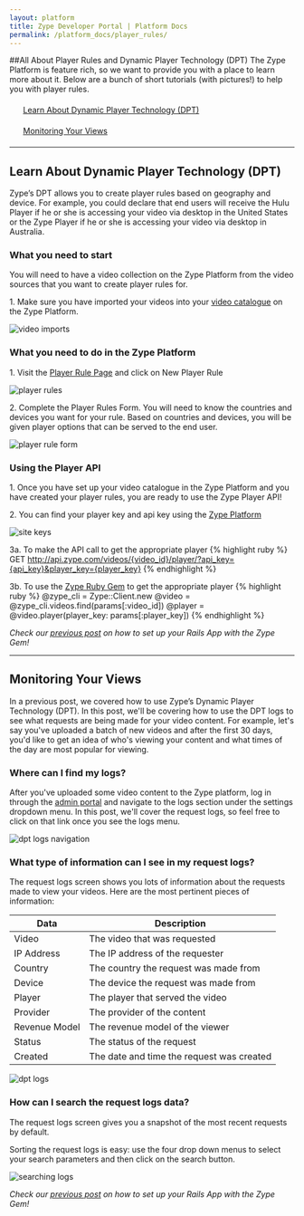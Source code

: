 ```yaml
---
layout: platform
title: Zype Developer Portal | Platform Docs
permalink: /platform_docs/player_rules/
---
```

##All About Player Rules and Dynamic Player Technology (DPT)
The Zype Platform is feature rich, so we want to provide you with a place to learn more about it.
Below are a bunch of short tutorials (with pictures!) to help you with player rules.

<div style="width: 100%">
  <div style="margin: 20px;"><span class="fa fa-file-text" style="margin-right: 4px;"></span>
    <a href="#1">
    Learn About Dynamic Player Technology (DPT)</a>
  </div>
  <div style="margin: 20px;"><span class="fa fa-file-text" style="margin-right: 4px;"></span>
    <a href="#2">
    Monitoring Your Views</a>
  </div>
</div>

<hr id="1">

## Learn About Dynamic Player Technology (DPT)
Zype’s DPT allows you to create player rules based on geography and device.
For example, you could declare that end users will receive the Hulu Player if he
or she is accessing your video via desktop in the United States or the Zype Player
if he or she is accessing your video via desktop in Australia.

### What you need to start

You will need to have a video collection on the Zype Platform from the video sources
that you want to create player rules for.

1\. Make sure you have imported your videos into your [video catalogue](https://admin.zype.com/video_imports)
on the Zype Platform.

![video imports](http://i.imgur.com/t3aczbs.png)

### What you need to do in the Zype Platform

1\. Visit the [Player Rule Page](https://admin.zype.com/player_rules) and click on New Player Rule

![player rules](http://i.imgur.com/qDK0aoL.png)

2\. Complete the Player Rules Form. You will need to know the countries and devices you want for your rule.
Based on countries and devices, you will be given player options that can be served to the end user.

![player rule form](http://i.imgur.com/nxcYd0K.png)

### Using the Player API

1\. Once you have set up your video catalogue in the Zype Platform and you have created your player rules, you are ready to use the Zype Player API!

2\. You can find your player key and api key using the [Zype Platform](https://admin.zype.com/site/api)

![site keys](http://i.imgur.com/V7UoP3i.png?1)

3a\. To make the API call to get the appropriate player
{% highlight ruby %}
GET http://api.zype.com/videos/{video_id}/player/?api_key={api_key}&player_key={player_key}
{% endhighlight %}

3b\. To use the [Zype Ruby Gem](https://github.com/edla/zype-cli) to get the appropriate player
{% highlight ruby %}
@zype_cli = Zype::Client.new
@video = @zype_cli.videos.find(params[:video_id])
@player = @video.player(player_key: params[:player_key])
{% endhighlight %}

*Check our [previous post](http://dev.zype.com/posts/2014/10/10/adding-zype-to-rails/)
on how to set up your Rails App with the Zype Gem!*


<hr id="2">

## Monitoring Your Views
In a previous post, we covered how to use Zype’s Dynamic Player Technology (DPT).
In this post, we'll be covering how to use the DPT logs to see what requests are being made for your video content.
For example, let's say you've uploaded a batch of new videos and after the first 30 days, you'd like to get an idea
of who's viewing your content and what times of the day are most popular for viewing.

### Where can I find my logs?

After you've uploaded some video content to the Zype platform, log in through the [admin portal](http://admin.zype.com/)
and navigate to the logs section under the settings dropdown menu. In this post, we'll cover the request logs,
so feel free to click on that link once you see the logs menu.  

![dpt logs navigation](http://i.imgur.com/cxELdn1.png)

### What type of information can I see in my request logs?

The request logs screen shows you lots of information about the requests made to view your videos.
Here are the most pertinent pieces of information:

Data | Description
---- | -----------
Video	| The video that was requested
IP Address | The IP address of the requester
Country | The country the request was made from
Device	| The device the request was made from
Player	| The player that served the video
Provider | The provider of the content
Revenue Model	| The revenue model of the viewer
Status	| The status of the request
Created | The date and time the request was created

![dpt logs](http://i.imgur.com/cxELdn1.png)

### How can I search the request logs data?

The request logs screen gives you a snapshot of the most recent requests by default.

Sorting the request logs is easy: use the four drop down menus to select your search parameters
and then click on the search button.


![searching logs](http://i.imgur.com/l2N4Kql.png)


*Check our [previous post](http://dev.zype.com/posts/2014/10/10/adding-zype-to-rails/)
on how to set up your Rails App with the Zype Gem!*
